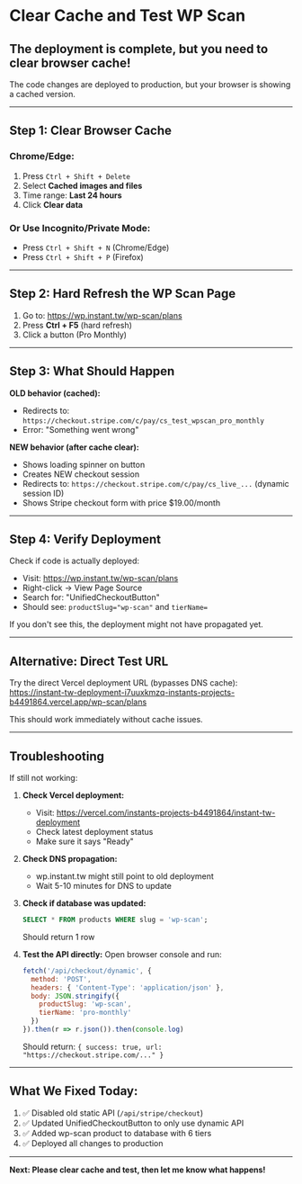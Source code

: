 # Clear Cache and Test WP Scan

## The deployment is complete, but you need to clear browser cache!

The code changes are deployed to production, but your browser is showing a cached version.

---

## Step 1: Clear Browser Cache

### Chrome/Edge:
1. Press `Ctrl + Shift + Delete`
2. Select **Cached images and files**
3. Time range: **Last 24 hours**
4. Click **Clear data**

### Or Use Incognito/Private Mode:
- Press `Ctrl + Shift + N` (Chrome/Edge)
- Press `Ctrl + Shift + P` (Firefox)

---

## Step 2: Hard Refresh the WP Scan Page

1. Go to: https://wp.instant.tw/wp-scan/plans
2. Press **Ctrl + F5** (hard refresh)
3. Click a button (Pro Monthly)

---

## Step 3: What Should Happen

**OLD behavior (cached):**
- Redirects to: `https://checkout.stripe.com/c/pay/cs_test_wpscan_pro_monthly`
- Error: "Something went wrong"

**NEW behavior (after cache clear):**
- Shows loading spinner on button
- Creates NEW checkout session
- Redirects to: `https://checkout.stripe.com/c/pay/cs_live_...` (dynamic session ID)
- Shows Stripe checkout form with price $19.00/month

---

## Step 4: Verify Deployment

Check if code is actually deployed:
- Visit: https://wp.instant.tw/wp-scan/plans
- Right-click → View Page Source
- Search for: "UnifiedCheckoutButton"
- Should see: `productSlug="wp-scan"` and `tierName=`

If you don't see this, the deployment might not have propagated yet.

---

## Alternative: Direct Test URL

Try the direct Vercel deployment URL (bypasses DNS cache):
https://instant-tw-deployment-i7uuxkmzq-instants-projects-b4491864.vercel.app/wp-scan/plans

This should work immediately without cache issues.

---

## Troubleshooting

If still not working:

1. **Check Vercel deployment:**
   - Visit: https://vercel.com/instants-projects-b4491864/instant-tw-deployment
   - Check latest deployment status
   - Make sure it says "Ready"

2. **Check DNS propagation:**
   - wp.instant.tw might still point to old deployment
   - Wait 5-10 minutes for DNS to update

3. **Check if database was updated:**
   ```sql
   SELECT * FROM products WHERE slug = 'wp-scan';
   ```
   Should return 1 row

4. **Test the API directly:**
   Open browser console and run:
   ```javascript
   fetch('/api/checkout/dynamic', {
     method: 'POST',
     headers: { 'Content-Type': 'application/json' },
     body: JSON.stringify({
       productSlug: 'wp-scan',
       tierName: 'pro-monthly'
     })
   }).then(r => r.json()).then(console.log)
   ```
   
   Should return: `{ success: true, url: "https://checkout.stripe.com/..." }`

---

## What We Fixed Today:

1. ✅ Disabled old static API (`/api/stripe/checkout`)
2. ✅ Updated UnifiedCheckoutButton to only use dynamic API
3. ✅ Added wp-scan product to database with 6 tiers
4. ✅ Deployed all changes to production

---

**Next: Please clear cache and test, then let me know what happens!**
